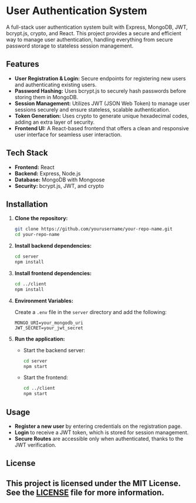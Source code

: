 # User Authentication System

A full-stack user authentication system built with Express, MongoDB, JWT, bcrypt.js, crypto, and React. This project provides a secure and efficient way to manage user authentication, handling everything from secure password storage to stateless session management.

## Features

- **User Registration & Login:** Secure endpoints for registering new users and authenticating existing users.
- **Password Hashing:** Uses bcrypt.js to securely hash passwords before storing them in MongoDB.
- **Session Management:** Utilizes JWT (JSON Web Token) to manage user sessions securely and ensure stateless, scalable authentication.
- **Token Generation:** Uses crypto to generate unique hexadecimal codes, adding an extra layer of security.
- **Frontend UI:** A React-based frontend that offers a clean and responsive user interface for seamless user interaction.

## Tech Stack

- **Frontend:** React
- **Backend:** Express, Node.js
- **Database:** MongoDB with Mongoose
- **Security:** bcrypt.js, JWT, and crypto

## Installation

1. **Clone the repository:**
   ```bash
   git clone https://github.com/yourusername/your-repo-name.git
   cd your-repo-name
   ```

2. **Install backend dependencies:**
   ```bash
   cd server
   npm install
   ```

3. **Install frontend dependencies:**
   ```bash
   cd ../client
   npm install
   ```

4. **Environment Variables:**

   Create a `.env` file in the `server` directory and add the following:

   ```plaintext
   MONGO_URI=your_mongodb_uri
   JWT_SECRET=your_jwt_secret
   ```

5. **Run the application:**

   - Start the backend server:
     ```bash
     cd server
     npm start
     ```

   - Start the frontend:
     ```bash
     cd ../client
     npm start
     ```

## Usage

- **Register a new user** by entering credentials on the registration page.
- **Login** to receive a JWT token, which is stored for session management.
- **Secure Routes** are accessible only when authenticated, thanks to the JWT verification.

## License

This project is licensed under the MIT License. See the [LICENSE](LICENSE) file for more information.
---
